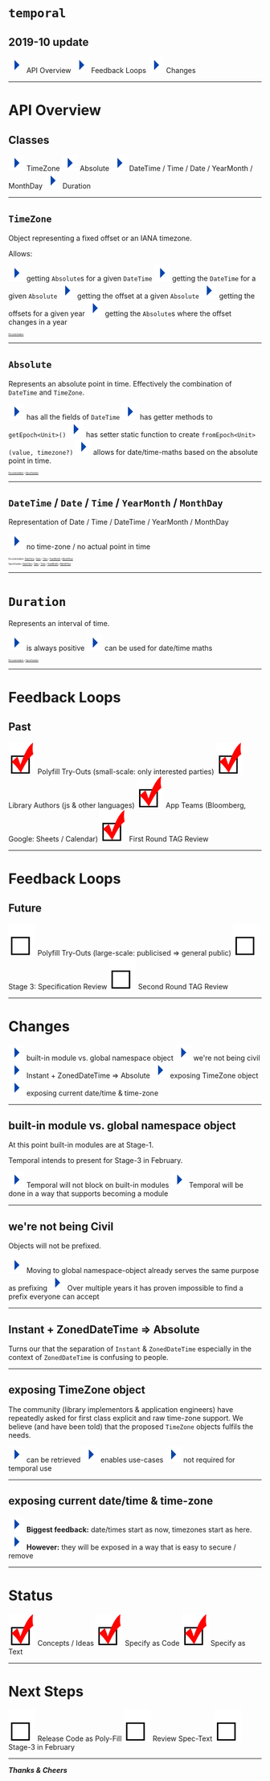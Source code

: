 
# `temporal`
## 2019-10 update

 ![](./arrow.svg) API Overview
 ![](./arrow.svg) Feedback Loops
 ![](./arrow.svg) Changes

---

# API Overview

## Classes

 ![](./arrow.svg) TimeZone
 ![](./arrow.svg) Absolute
 ![](./arrow.svg) DateTime / Time / Date /  YearMonth / MonthDay
 ![](./arrow.svg) Duration

---

## `TimeZone`

Object representing a fixed offset or an IANA timezone.

Allows:

 ![](./arrow.svg) getting `Absolute`s for a given `DateTime`
 ![](./arrow.svg) getting the `DateTime` for a given `Absolute`
 ![](./arrow.svg) getting the offset at a given `Absolute`
 ![](./arrow.svg) getting the offsets for a given year
 ![](./arrow.svg) getting the `Absolute`s where the offset changes in a year

<div style="font-size: 0.3em;">

[Documentation](https://github.com/tc39/proposal-temporal/blob/main/docs/timezone.md)

</div>

---

## `Absolute`

Represents an absolute point in time. Effectively the combination of `DateTime` and `TimeZone`.

 ![](./arrow.svg) has all the fields of `DateTime`
 ![](./arrow.svg) has getter methods to `getEpoch<Unit>()`
 ![](./arrow.svg) has setter static function to create `fromEpoch<Unit>(value, timezone?)`
 ![](./arrow.svg) allows for date/time-maths based on the absolute point in time.

<div style="font-size: 0.3em;">

[Documentation](https://github.com/tc39/proposal-temporal/blob/main/docs/absolute.md) / [Specification](https://github.com/tc39/proposal-temporal/blob/main/spec/absolute.md)

</div>

---

## `DateTime` / `Date` / `Time` / `YearMonth` / `MonthDay`

Representation of Date / Time / DateTime / YearMonth / MonthDay

 ![](./arrow.svg) no time-zone / no actual point in time 

<div style="font-size: 0.3em;">

Documentation: [DateTime](https://github.com/tc39/proposal-temporal/blob/main/docs/datetime.md) / [Date](https://github.com/tc39/proposal-temporal/blob/main/docs/date.md) / [Time](https://github.com/tc39/proposal-temporal/blob/main/docs/time.md) / [YearMonth](https://github.com/tc39/proposal-temporal/blob/main/docs/yearmonth.md) / [MonthYear](https://github.com/tc39/proposal-temporal/blob/main/docs/monthyear.md)

Specification: [DateTime](https://github.com/tc39/proposal-temporal/blob/main/spec/datetime.md) / [Date](https://github.com/tc39/proposal-temporal/blob/main/spec/date.md) / [Time](https://github.com/tc39/proposal-temporal/blob/main/spec/time.md) / [YearMonth](https://github.com/tc39/proposal-temporal/blob/main/spec/yearmonth.md) / [MonthYear](https://github.com/tc39/proposal-temporal/blob/main/spec/monthyear.md)

</div>

---

# `Duration`

Represents an interval of time.

 ![](./arrow.svg) is always positive
 ![](./arrow.svg) can be used for date/time maths

<div style="font-size: 0.3em;">

[Documentation](https://github.com/tc39/proposal-temporal/blob/main/docs/duration.md) / [Specification](https://github.com/tc39/proposal-temporal/blob/main/spec/duration.md)

</div>

---

# Feedback Loops

## Past

 ![Check](./check.svg) Polyfill Try-Outs (small-scale: only interested parties)
 ![Check](./check.svg) Library Authors (js & other languages)
 ![Check](./check.svg) App Teams (Bloomberg, Google: Sheets / Calendar)
 ![Check](./check.svg) First Round TAG Review

---

# Feedback Loops

## Future

 ![Box](./box.svg) Polyfill Try-Outs (large-scale: publicised => general public)
 ![Box](./box.svg) Stage 3: Specification Review
 ![Box](./box.svg) Second Round TAG Review

---

# Changes

 ![](./arrow.svg) built-in module vs. global namespace object
 ![](./arrow.svg) we're not being civil
 ![](./arrow.svg) Instant + ZonedDateTime => Absolute
 ![](./arrow.svg) exposing TimeZone object
 ![](./arrow.svg) exposing current date/time & time-zone

---

## built-in module vs. global namespace object

At this point built-in modules are at Stage-1.

Temporal intends to present for Stage-3 in February.

 ![](./arrow.svg) Temporal will not block on built-in modules
 ![](./arrow.svg) Temporal will be done in a way that supports becoming a module

---

## we're not being Civil

Objects will not be prefixed.

 ![](./arrow.svg) Moving to global namespace-object already serves the same purpose as prefixing
 ![](./arrow.svg) Over multiple years it has proven impossible to find a prefix everyone can accept

---

## Instant + ZonedDateTime => Absolute

Turns our that the separation of `Instant` & `ZonedDateTime` especially in the context of `ZonedDateTime` is confusing to people.

---

## exposing TimeZone object

The community (library implementors & application engineers) have repeatedly asked for first class explicit and raw time-zone support. We believe (and have been told) that the proposed `TimeZone` objects fulfils the needs.

![](./arrow.svg) can be retrieved
![](./arrow.svg) enables use-cases
![](./arrow.svg) not required for temporal use

---

## exposing current date/time & time-zone

 ![](./arrow.svg) **Biggest feedback:** date/times start as now, timezones start as here.
 ![](./arrow.svg) **However:** they will be exposed in a way that is easy to secure / remove

---

# Status

 ![Check](./check.svg) Concepts / Ideas
 ![Check](./check.svg) Specify as Code
 ![Check](./check.svg) Specify as Text

---

# Next Steps

 ![Box](./box.svg) Release Code as Poly-Fill
 ![Box](./box.svg) Review Spec-Text
 ![Box](./box.svg) Stage-3 in February


---

***Thanks & Cheers***

